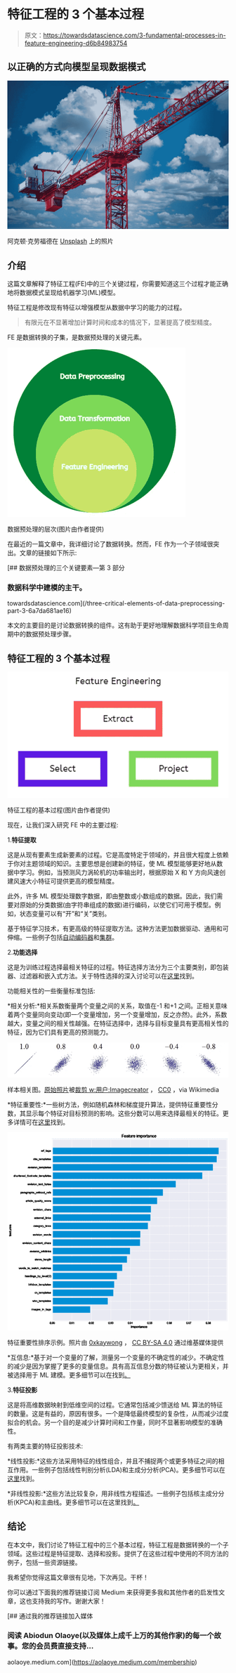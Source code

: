 # 特征工程的 3 个基本过程

> 原文：<https://towardsdatascience.com/3-fundamental-processes-in-feature-engineering-d6b84983754>

## 以正确的方式向模型呈现数据模式

![](img/d943064ea5e4ef80f251e52a8e340fa6.png)

阿克顿·克劳福德在 [Unsplash](https://unsplash.com?utm_source=medium&utm_medium=referral) 上的照片

## 介绍

这篇文章解释了特征工程(FE)中的三个关键过程，你需要知道这三个过程才能正确地将数据模式呈现给机器学习(ML)模型。

特征工程是修改现有特征以增强模型从数据中学习的能力的过程。

> 有限元在不显著增加计算时间和成本的情况下，显著提高了模型精度。

FE 是数据转换的子集，是数据预处理的关键元素。

![](img/53abd35bcda378243439aaf755d4eaa2.png)

数据预处理的层次(图片由作者提供)

在最近的一篇文章中，我详细讨论了数据转换。然而，FE 作为一个子领域很突出。文章的链接如下所示:

[](/three-critical-elements-of-data-preprocessing-part-3-6a7da681ae16) [## 数据预处理的三个关键要素—第 3 部分

### 数据科学中建模的主干。

towardsdatascience.com](/three-critical-elements-of-data-preprocessing-part-3-6a7da681ae16) 

本文的主要目的是讨论数据转换的组件。这有助于更好地理解数据科学项目生命周期中的数据预处理步骤。

## 特征工程的 3 个基本过程

![](img/b567ab22091035c7e33c0aece1239ea3.png)

特征工程的基本过程(图片由作者提供)

现在，让我们深入研究 FE 中的主要过程:

1.**特征提取**

这是从现有要素生成新要素的过程。它是高度特定于领域的，并且很大程度上依赖于你对主题领域的知识。主要思想是创建新的特征，使 ML 模型能够更好地从数据中学习。例如，当预测风力涡轮机的功率输出时，根据原始 X 和 Y 方向风速创建风速大小特征可提供更高的模型精度。

此外，许多 ML 模型处理数字数据，即由整数或小数组成的数据。因此，我们需要对原始的分类数据(由字符串组成的数据)进行编码，以使它们可用于模型。例如，状态变量可以有“开”和“关”类别。

基于特征学习技术，有更高级的特征提取方法。这种方法更加数据驱动、通用和可伸缩。一些例子包括[自动编码器](https://machinelearningmastery.com/autoencoder-for-classification/)和[集群](/how-to-create-new-features-using-clustering-4ae772387290)。

2.**功能选择**

这是为训练过程选择最相关特征的过程。特征选择方法分为三个主要类别，即包装器、过滤器和嵌入式方法。关于特性选择的深入讨论可以在[这里](https://neptune.ai/blog/feature-selection-methods)找到。

功能相关性的一些衡量标准包括:

*相关分析:*相关系数衡量两个变量之间的关系，取值在-1 和+1 之间。正相关意味着两个变量同向变动(即一个变量增加，另一个变量增加，反之亦然)。此外，系数越大，变量之间的相关性越强。在特征选择中，选择与目标变量具有更高相关性的特征，因为它们具有更高的预测能力。

![](img/591dfdbe8252db59b1960178a09a8c31.png)

样本相关图。[原始照片](https://commons.wikimedia.org/wiki/File:Correlation_examples.png)被[裁剪 w:用户:Imagecreator](https://commons.wikimedia.org/wiki/File:Correlation_examples_1.png) ， [CC0](https://creativecommons.org/publicdomain/zero/1.0/deed.en) ，via Wikimedia

*特征重要性:*一些树方法，例如随机森林和梯度提升算法，提供特征重要性分数，其显示每个特征对目标预测的影响。这些分数可以用来选择最相关的特征。更多详情可在[这里](/understanding-feature-importance-and-how-to-implement-it-in-python-ff0287b20285)找到。

![](img/074353044818916485cf5ee556250044.png)

特征重要性排序示例。照片由 [0xkaywong](https://commons.wikimedia.org/wiki/File:Wikireliability_original-research_feature-importance.png) ， [CC BY-SA 4.0](https://creativecommons.org/licenses/by-sa/4.0) 通过维基媒体提供

*互信息:*基于对一个变量的了解，测量另一个变量的不确定性的减少。不确定性的减少是因为掌握了更多的变量信息。具有高互信息分数的特征被认为更相关，并被选择用于 ML 建模。更多细节可以在找到[。](https://guhanesvar.medium.com/feature-selection-based-on-mutual-information-gain-for-classification-and-regression-d0f86ea5262a)

3.**特征投影**

这是将高维数据映射到低维空间的过程。它通常包括减少馈送给 ML 算法的特征的数量。这是有益的，原因有很多。一个是降低最终模型的复杂性，从而减少过度拟合的机会。另一个目的是减少计算时间和工作量，同时不显著影响模型的准确性。

有两类主要的特征投影技术:

*线性投影:*这些方法采用特征的线性组合，并且不捕捉两个或更多特征之间的相互作用。一些例子包括线性判别分析(LDA)和主成分分析(PCA)。更多细节可以在[这里](https://bitsandbrains.io/2018/09/25/linear-dimensionality-reduction.html)找到。

*非线性投影:*这些方法比较复杂，用非线性方程描述。一些例子包括核主成分分析(KPCA)和主曲线。更多细节可以在这里找到[。](https://golden.com/wiki/Nonlinear_dimensionality_reduction_(NDR_or_NLDR)-6834P)

## 结论

在本文中，我们讨论了特征工程中的三个基本过程，特征工程是数据转换的一个子领域。这些过程是特征提取、选择和投影。提供了在这些过程中使用的不同方法的例子，包括一些资源链接。

我希望你觉得这篇文章很有见地，下次再见。干杯！

你可以通过下面我的推荐链接订阅 Medium 来获得更多我和其他作者的启发性文章，这也支持我的写作。谢谢大家！

[](https://aolaoye.medium.com/membership) [## 通过我的推荐链接加入媒体

### 阅读 Abiodun Olaoye(以及媒体上成千上万的其他作家)的每一个故事。您的会员费直接支持…

aolaoye.medium.com](https://aolaoye.medium.com/membership)